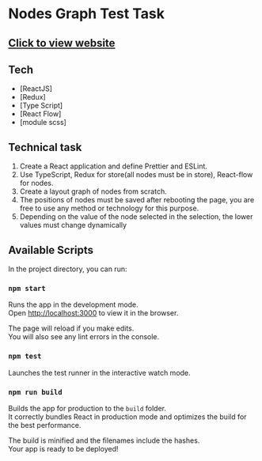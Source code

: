 # Nodes Graph Test Task

## [Click to view website](https://node-diagram.netlify.app/)

## Tech

- [ReactJS]
- [Redux]
- [Type Script]
- [React Flow]
- [module scss]

## Technical task

1. Create a React application and define Prettier and ESLint.
2. Use TypeScript, Redux for store(all nodes must be in store), React-flow for nodes.
3. Create a layout graph of nodes from scratch.
4. The positions of nodes must be saved after rebooting the page, you are free to use any method or technology for this purpose.
5. Depending on the value of the node selected in the selection, the lower values must change dynamically

## Available Scripts

In the project directory, you can run:

### `npm start`

Runs the app in the development mode.\
Open [http://localhost:3000](http://localhost:3000) to view it in the browser.

The page will reload if you make edits.\
You will also see any lint errors in the console.

### `npm test`

Launches the test runner in the interactive watch mode.

### `npm run build`

Builds the app for production to the `build` folder.\
It correctly bundles React in production mode and optimizes the build for the best performance.

The build is minified and the filenames include the hashes.\
Your app is ready to be deployed!
